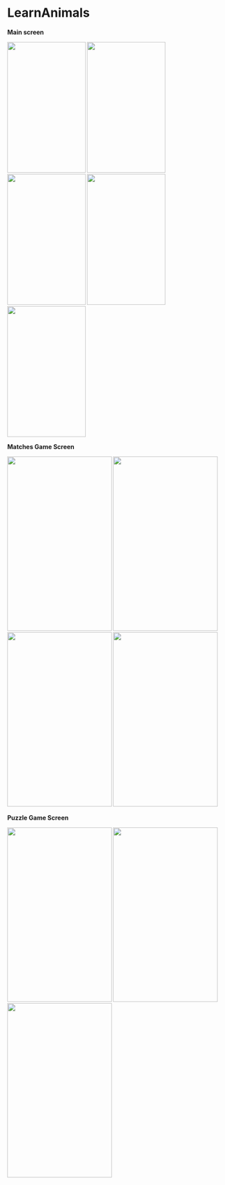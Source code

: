 # LearnAnimals

<b>Main screen 
  
  
<img src="https://i.imgur.com/Euoqhlg.jpg" height="300" width="180">
<img src="https://i.imgur.com/xb0S2yK.jpg" height="300" width="180">
<img src="https://i.imgur.com/whAORCV.jpg" height="300" width="180">
<img src="https://i.imgur.com/IDu4jE8.jpg" height="300" width="180">
<img src="https://i.imgur.com/K4NlnwP.jpg" height="300" width="180">


Matches Game Screen


<img src="https://i.imgur.com/irgRYmO.png" height="400" width="240">
<img src="https://i.imgur.com/1jh1MQv.png" height="400" width="240">
<img src="https://i.imgur.com/gYdFZv4.png" height="400" width="240">
<img src="https://i.imgur.com/TvJFncR.png" height="400" width="240">

Puzzle Game Screen


<img src="https://i.imgur.com/uG5rBwk.png" height="400" width="240">
<img src="https://i.imgur.com/zw22HCi.png" height="400" width="240">
<img src="https://i.imgur.com/sYb529H.png" height="400" width="240">
